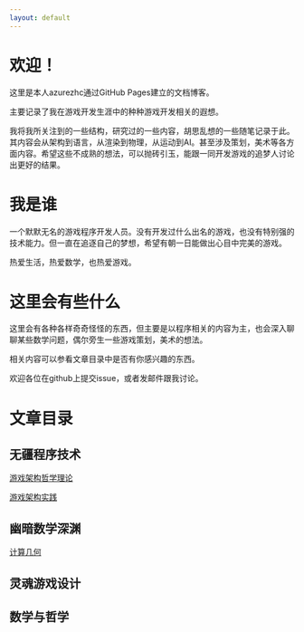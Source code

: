 ```yaml
---
layout: default
---
```


# 欢迎！


这里是本人azurezhc通过GitHub Pages建立的文档博客。

主要记录了我在游戏开发生涯中的种种游戏开发相关的遐想。

我将我所关注到的一些结构，研究过的一些内容，胡思乱想的一些随笔记录于此。其内容会从架构到语言，从渲染到物理，从运动到AI。甚至涉及策划，美术等各方面内容。希望这些不成熟的想法，可以抛砖引玉，能跟一同开发游戏的追梦人讨论出更好的结果。

# 我是谁

一个默默无名的游戏程序开发人员。没有开发过什么出名的游戏，也没有特别强的技术能力。但一直在追逐自己的梦想，希望有朝一日能做出心目中完美的游戏。

热爱生活，热爱数学，也热爱游戏。

# 这里会有些什么

这里会有各种各样奇奇怪怪的东西，但主要是以程序相关的内容为主，也会深入聊聊某些数学问题，偶尔旁生一些游戏策划，美术的想法。

相关内容可以参看文章目录中是否有你感兴趣的东西。

欢迎各位在github上提交issue，或者发邮件跟我讨论。

# 文章目录

## 无疆程序技术

[游戏架构哲学理论](./Documents/游戏架构理论/游戏架构哲学理论.md)

[游戏架构实践]()

## 幽暗数学深渊

[计算几何](./Documents/计算几何-课程笔记/计算几何-笔记大纲.md)


## 灵魂游戏设计

## 数学与哲学